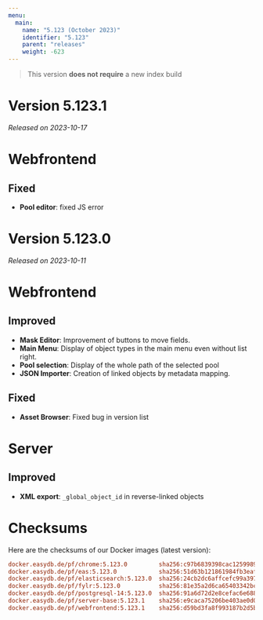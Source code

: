 ```yaml
---
menu:
  main:
    name: "5.123 (October 2023)"
    identifier: "5.123"
    parent: "releases"
    weight: -623
---
```


> This version **does not require** a new index build

# Version 5.123.1

*Released on 2023-10-17*

# Webfrontend

## Fixed

* **Pool editor**: fixed JS error

# Version 5.123.0

*Released on 2023-10-11*

# Webfrontend

## Improved

* **Mask Editor**: Improvement of buttons to move fields.
* **Main Menu**: Display of object types in the main menu even without list right.
* **Pool selection**: Display of the whole path of the selected pool
* **JSON Importer**: Creation of linked objects by metadata mapping.

## Fixed

* **Asset Browser**: Fixed bug in version list

# Server

## Improved

* **XML export**: `_global_object_id` in reverse-linked objects

# Checksums

Here are the checksums of our Docker images (latest version):

```ini
docker.easydb.de/pf/chrome:5.123.0         sha256:c97b6839398cac1259989f79201831e538c0f9b2c9a37b3ae7c6ec49decd1966
docker.easydb.de/pf/eas:5.123.0            sha256:51d63b121861984fb3eafb2ed78f2cf4484f3776e771176180eb144c76f5c16e
docker.easydb.de/pf/elasticsearch:5.123.0  sha256:24cb2dc6affcefc99a397161a30e4ec37a64aa854c2da7da874a5f36efd04d8a
docker.easydb.de/pf/fylr:5.123.0           sha256:81e35a2d6ca65403342bc926b35021abd444b4fd9a8199692681e75f1c36b331
docker.easydb.de/pf/postgresql-14:5.123.0  sha256:91a6d72d2e8cefac6e688445f0f0d475ed9e8a3a30ceb0a0ba32ce8fb83ef33b
docker.easydb.de/pf/server-base:5.123.1    sha256:e9caca75206be403ae0d05a11fb024dff1dffa60c4d968bf24ee235e6faf98f3
docker.easydb.de/pf/webfrontend:5.123.1    sha256:d59bd3fa8f993187b2d5b12d735d9c79a7f3bc2492c28e6f73bb6d05a2b354c4
```
